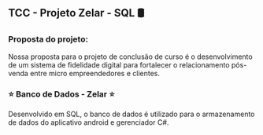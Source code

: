 ## TCC - Projeto Zelar - SQL 🛢️
### Proposta do projeto:
Nossa proposta para o projeto de conclusão de curso é o desenvolvimento de um sistema de fidelidade digital para fortalecer o relacionamento pós-venda entre micro empreendedores e clientes.

### ⭐ Banco de Dados - Zelar ⭐
Desenvolvido em SQL, o banco de dados é utilizado para o armazenamento de dados do aplicativo android e gerenciador C#.

